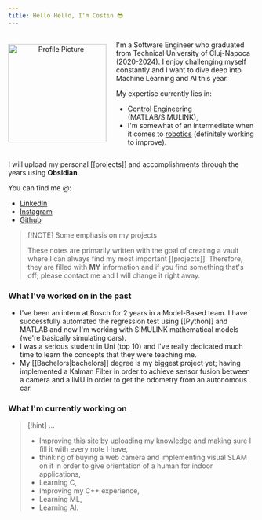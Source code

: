 ```yaml
---
title: Hello Hello, I'm Costin 😎
---
```

<div style="display: flex; align-items: center;"> <!-- Profile Picture on the Left --> <div style="flex: 1; text-align: center;"> <img src="static/pictures/beligool.jpg" alt="Profile Picture" style="width: 200px;"> </div> <!-- Text on the Right --> <div style="flex: 2; padding-left: 20px;"> <p>I'm a Software Engineer who graduated from Technical University of Cluj-Napoca (2020-2024). I enjoy challenging myself constantly and I want to dive deep into Machine Learning and AI this year.</p> <p>My expertise currently lies in:</p> <ul> <li><a href="obsidian://open?vault=YourVaultName&file=Control%20Engineering">Control Engineering</a> (MATLAB/SIMULINK),</li> <li>I'm somewhat of an intermediate when it comes to <a href="obsidian://open?vault=YourVaultName&file=robotics">robotics</a> (definitely working to improve).</li> </ul> </div> </div>

I will upload my personal [[projects]] and accomplishments through the years using **Obsidian**.

You can find me @:
* [LinkedIn](https://www.linkedin.com/in/costin-chitic-1169a6235/)
* [Instagram](https://www.instagram.com/costin_chitic/)
* [Github](https://github.com/costineesti)

>[!NOTE] Some emphasis on my projects
>
>These notes are primarily written with the goal of creating a vault where I can always find my most important [[projects]]. Therefore, they are filled with **MY** information and if you find something that's off; please contact me and I will change it right away.

### What I've worked on in the past

* I've been an intern at Bosch for 2 years in a Model-Based team. I have successfully automated the regression test using [[Python]] and MATLAB and now I'm working with SIMULINK mathematical models (we're basically simulating cars).
* I was a serious student in Uni (top 10) and I've really dedicated much time to learn the concepts that they were teaching me.
* My [[Bachelors|bachelors]] degree is my biggest project yet; having implemented a Kalman Filter in order to achieve sensor fusion between a camera and a IMU in order to get the odometry from an autonomous car.

### What I'm currently working on

>[!hint] ...
> - Improving this site by uploading my knowledge and making sure I fill it with every note I have,
> - thinking of buying a web camera and implementing visual SLAM on it in order to give orientation of a human for indoor applications,
> - Learning C,
> - Improving my C++ experience,
> - Learning ML,
> - Learning AI.
